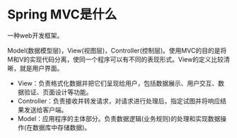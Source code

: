 # Spring MVC是什么

一种web开发框架。

Model(数据模型层)，View(视图层)，Controller(控制层)。使用MVC的目的是将M和V的实现代码分离，使同一个程序可以有不同的表现形式。View的定义比较清晰，就是用户界面。

- View：负责格式化数据并把它们呈现给用户，包括数据展示、用户交互、数据验证、页面设计等功能。
- Controller：负责接收并转发请求，对请求进行处理后，指定试图并将响应结果发送给客户端。
- Model：应用程序的主体部分。负责数据逻辑(业务规则)的处理和实现数据操作(在数据库中存储数据)。
